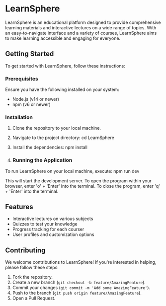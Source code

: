 # LearnSphere

LearnSphere is an educational platform designed to provide comprehensive learning materials and interactive lectures on a wide range of topics. With an easy-to-navigate interface and a variety of courses, LearnSphere aims to make learning accessible and engaging for everyone.

## Getting Started

To get started with LearnSphere, follow these instructions:

### Prerequisites

Ensure you have the following installed on your system:
- Node.js (v14 or newer)
- npm (v6 or newer)

### Installation

1. Clone the repository to your local machine.
2. Navigate to the project directory: cd LearnSphere
3. Install the dependencies: npm install

4. ### Running the Application

To run LearnSphere on your local machine, execute: npm run dev

This will start the development server.
To open the program within your browser, enter 'o' + 'Enter' into the terminal.
To close the program, enter 'q' + 'Enter' into the terminal.
## Features

- Interactive lectures on various subjects
- Quizzes to test your knowledge
- Progress tracking for each courser
- User profiles and customization options

## Contributing

We welcome contributions to LearnSphere! If you're interested in helping, please follow these steps:

1. Fork the repository.
2. Create a new branch (`git checkout -b feature/AmazingFeature`).
3. Commit your changes (`git commit -m 'Add some AmazingFeature'`).
4. Push to the branch (`git push origin feature/AmazingFeature`).
5. Open a Pull Request.
